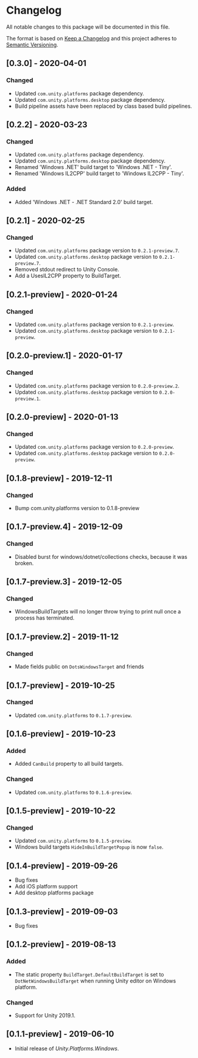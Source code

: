 # Changelog
All notable changes to this package will be documented in this file.

The format is based on [Keep a Changelog](http://keepachangelog.com/en/1.0.0/)
and this project adheres to [Semantic Versioning](http://semver.org/spec/v2.0.0.html).

## [0.3.0] - 2020-04-01

### Changed
- Updated `com.unity.platforms` package dependency.
- Updated `com.unity.platforms.desktop` package dependency.
- Build pipeline assets have been replaced by class based build pipelines.

## [0.2.2] - 2020-03-23

### Changed
- Updated `com.unity.platforms` package dependency.
- Updated `com.unity.platforms.desktop` package dependency.
- Renamed 'Windows .NET' build target to 'Windows .NET - Tiny'.
- Renamed 'Windows IL2CPP' build target to 'Windows IL2CPP - Tiny'.

### Added
- Added 'Windows .NET - .NET Standard 2.0' build target.

## [0.2.1] - 2020-02-25

### Changed
- Updated `com.unity.platforms` package version to `0.2.1-preview.7`.
- Updated `com.unity.platforms.desktop` package version to `0.2.1-preview.7`.
- Removed stdout redirect to Unity Console.
- Add a UsesIL2CPP property to BuildTarget.

## [0.2.1-preview] - 2020-01-24

### Changed
- Updated `com.unity.platforms` package version to `0.2.1-preview`.
- Updated `com.unity.platforms.desktop` package version to `0.2.1-preview`.

## [0.2.0-preview.1] - 2020-01-17

### Changed
- Updated `com.unity.platforms` package version to `0.2.0-preview.2`.
- Updated `com.unity.platforms.desktop` package version to `0.2.0-preview.1`.

## [0.2.0-preview] - 2020-01-13

### Changed
- Updated `com.unity.platforms` package version to `0.2.0-preview`.
- Updated `com.unity.platforms.desktop` package version to `0.2.0-preview`.

## [0.1.8-preview] - 2019-12-11

### Changed
- Bump com.unity.platforms version to 0.1.8-preview

## [0.1.7-preview.4] - 2019-12-09

### Changed
- Disabled burst for windows/dotnet/collections checks, because it was broken.

## [0.1.7-preview.3] - 2019-12-05

### Changed
- WindowsBuildTargets will no longer throw trying to print null once a process has terminated.

## [0.1.7-preview.2] - 2019-11-12

### Changed
- Made fields public on `DotsWindowsTarget` and friends

## [0.1.7-preview] - 2019-10-25

### Changed
- Updated `com.unity.platforms` to `0.1.7-preview`.

## [0.1.6-preview] - 2019-10-23

### Added
- Added `CanBuild` property to all build targets.

### Changed
- Updated `com.unity.platforms` to `0.1.6-preview`.

## [0.1.5-preview] - 2019-10-22

### Changed
- Updated `com.unity.platforms` to `0.1.5-preview`.
- Windows build targets `HideInBuildTargetPopup` is now `false`.

## [0.1.4-preview] - 2019-09-26
- Bug fixes  
- Add iOS platform support
- Add desktop platforms package

## [0.1.3-preview] - 2019-09-03

- Bug fixes  

## [0.1.2-preview] - 2019-08-13

### Added

- The static property `BuildTarget.DefaultBuildTarget` is set to `DotNetWindowsBuildTarget` when running Unity editor on Windows platform.

### Changed

- Support for Unity 2019.1.

## [0.1.1-preview] - 2019-06-10

- Initial release of *Unity.Platforms.Windows*.
